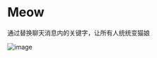 # Meow

通过替换聊天消息内的关键字，让所有人统统变猫娘

![image](https://github.com/user-attachments/assets/b60c48b8-17cf-4f66-bc5c-36ab5f65509c)
